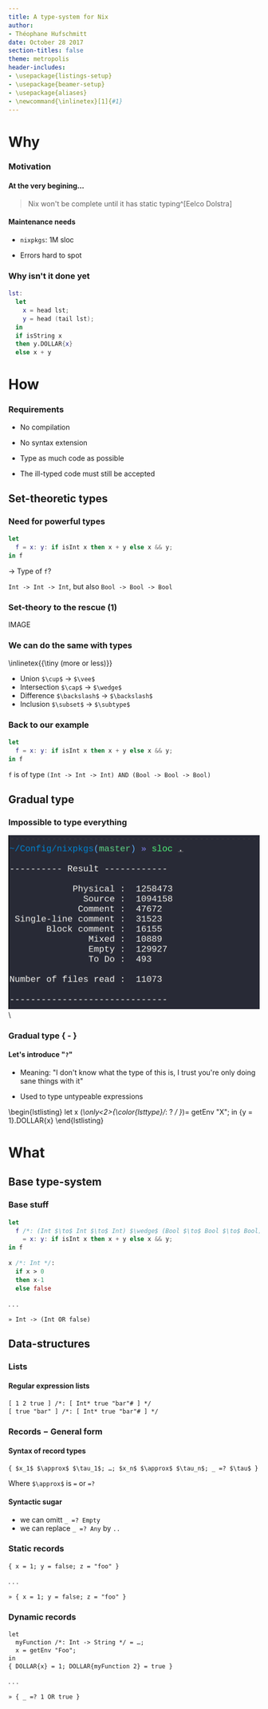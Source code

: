 ```yaml
---
title: A type-system for Nix
author:
- Théophane Hufschmitt
date: October 28 2017
section-titles: false
theme: metropolis
header-includes:
- \usepackage{listings-setup}
- \usepackage{beamer-setup}
- \usepackage{aliases}
- \newcommand{\inlinetex}[1]{#1}
---
```


# Why

### Motivation

#### At the very begining…

> Nix won't be complete until it has static typing^[Eelco Dolstra]

#### Maintenance needs

- `nixpkgs`: 1M sloc

- Errors hard to spot

### Why isn't it done yet

```nix
lst:
  let
    x = head lst;
    y = head (tail lst);
  in
  if isString x
  then y.DOLLAR{x}
  else x + y
```

# How

### Requirements

- No compilation

- No syntax extension

- Type as much code as possible

- The ill-typed code must still be accepted

## Set-theoretic types

### Need for powerful types <!-- FIXME: very bad title -->

```nix
let
  f = x: y: if isInt x then x + y else x && y;
in f
```

→ Type of `f`?

`Int -> Int -> Int`, but also `Bool -> Bool -> Bool`

### Set-theory to the rescue (1)

IMAGE

### We can do the same with types
\inlinetex{{\tiny (more or less)}}

- Union `$\cup$` → `$\vee$`
- Intersection `$\cap$` → `$\wedge$`
- Difference `$\backslash$` → `$\backslash$`
- Inclusion `$\subset$` → `$\subtype$`

### Back to our example

```nix
let
  f = x: y: if isInt x then x + y else x && y;
in f
```

`f` is of type `(Int -> Int -> Int) AND (Bool -> Bool -> Bool)`

## Gradual type

### Impossible to type everything

![nixpkgs loc](img/printscreen-sloc-nixpkgs.png)\ 

### Gradual type { - }

#### Let's introduce "`?`"

- Meaning: "I don't know what the type of this is, I trust you're only
  doing sane things with it"

- Used to type untypeable expressions

\begin{lstlisting}
  let x (*\only<2>{\color{lsttype}/*: ? */ }*)= getEnv "X"; in {y = 1}.DOLLAR{x}
\end{lstlisting}

# What

## Base type-system

### Base stuff

```nix
let
  f /*: (Int $\to$ Int $\to$ Int) $\wedge$ (Bool $\to$ Bool $\to$ Bool) */
    = x: y: if isInt x then x + y else x && y;
in f
```

```nix
x /*: Int */:
  if x > 0
  then x-1
  else false
```

. . .

```
» Int -> (Int OR false)
```

## Data-structures

### Lists

#### Regular expression lists

```
[ 1 2 true ] /*: [ Int* true "bar"# ] */
[ true "bar" ] /*: [ Int* true "bar"# ] */
```

### Records − General form

#### Syntax of record types

```
{ $x_1$ $\approx$ $\tau_1$; …; $x_n$ $\approx$ $\tau_n$; _ =? $\tau$ }
```

Where `$\approx$` is `=` or `=?`

#### Syntactic sugar

- we can omitt `_ =? Empty` 
- we can replace `_ =? Any` by `..`

### Static records

```
{ x = 1; y = false; z = "foo" }
```

. . .

```
» { x = 1; y = false; z = "foo" }
```

### Dynamic records

```
let
  myFunction /*: Int -> String */ = …;
  x = getEnv "Foo";
in
{ DOLLAR{x} = 1; DOLLAR{myFunction 2} = true }
```

. . .

```
» { _ =? 1 OR true }
```
